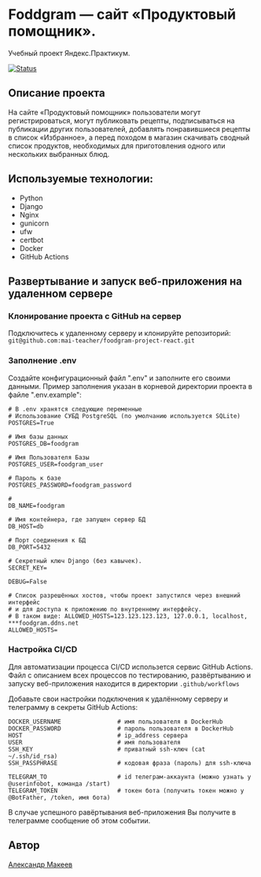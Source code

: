 # Foddgram — сайт «Продуктовый помощник».
Учебный проект Яндекс.Практикум.

[![Status](https://github.com/mai-teacher/foodgram-project-react/workflows/Main%20Foodgram%20workflow/badge.svg)](https://github.com/mai-teacher/foodgram-project-react/actions/workflows/main.yml)

## Описание проекта
На сайте «Продуктовый помощник» пользователи могут регистрироваться, могут публиковать рецепты, подписываться на публикации других пользователей, добавлять понравившиеся рецепты в список «Избранное», а перед походом в магазин скачивать сводный список продуктов, необходимых для приготовления одного или нескольких выбранных блюд.
## Используемые технологии:

* Python
* Django
* Nginx
* gunicorn
* ufw
* certbot
* Docker
* GitHub Actions

## Развертывание и запуск веб-приложения на удаленном сервере

### Клонирование проекта с GitHub на сервер
Подключитесь к удаленному серверу и клонируйте репозиторий: `git@github.com:mai-teacher/foodgram-project-react.git`

### Заполнение .env
Создайте конфигурационный файл ".env" и заполните его своими данными. Пример заполнения указан в корневой директории проекта в файле ".env.example":
```
# В .env хранятся следующие переменные
# Использование СУБД PostgreSQL (по умолчанию используется SQLite)
POSTGRES=True

# Имя базы данных
POSTGRES_DB=foodgram

# Имя Пользователя Базы
POSTGRES_USER=foodgram_user

# Пароль к базе
POSTGRES_PASSWORD=foodgram_password

#
DB_NAME=foodgram

# Имя контейнера, где запущен сервер БД
DB_HOST=db

# Порт соединения к БД
DB_PORT=5432

# Секретный ключ Django (без кавычек).
SECRET_KEY=

DEBUG=False

# Список разрешённых хостов, чтобы проект запустился через внешний интерфейс
# и для доступа к приложению по внутреннему интерфейсу.
# В таком виде: ALLOWED_HOSTS=123.123.123.123, 127.0.0.1, localhost, ***foodgram.ddns.net
ALLOWED_HOSTS=
```

### Настройка CI/CD

Для автоматизации процесса CI/CD использется сервис GitHub Actions.
Файл с описанием всех процессов по тестированию, развёртыванию и запуску веб-приложения находится в директории `.github/workflows`

Добавьте свои настройки подключения к удалённому серверу и телеграмму в секреты GitHub Actions:
```
DOCKER_USERNAME                # имя пользователя в DockerHub
DOCKER_PASSWORD                # пароль пользователя в DockerHub
HOST                           # ip_address сервера
USER                           # имя пользователя
SSH_KEY                        # приватный ssh-ключ (cat ~/.ssh/id_rsa)
SSH_PASSPHRASE                 # кодовая фраза (пароль) для ssh-ключа

TELEGRAM_TO                    # id телеграм-аккаунта (можно узнать у @userinfobot, команда /start)
TELEGRAM_TOKEN                 # токен бота (получить токен можно у @BotFather, /token, имя бота)
```

В случае успешного равёртывания веб-приложения Вы получите в телеграмме сообщение об этом событии.

## Автор
[Александр Макеев](https://github.com/mai-teacher)
